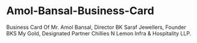 # Amol-Bansal-Business-Card
Business Card Of Mr. Amol Bansal, Director BK Saraf Jewellers, Founder BKS My Gold, Designated Partner Chillies N Lemon Infra &amp; Hospitality LLP.

